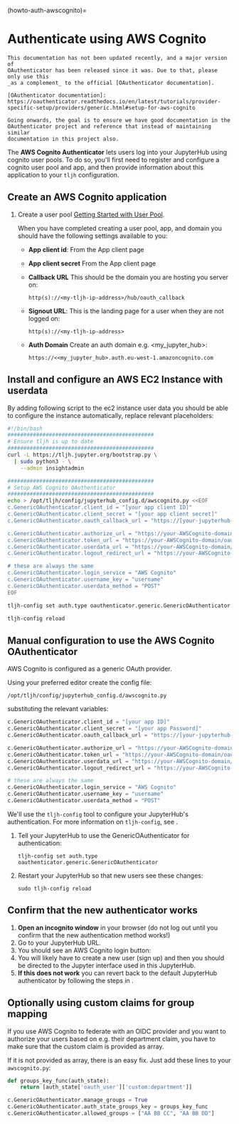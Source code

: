(howto-auth-awscognito)=

# Authenticate using AWS Cognito

```{warning}
This documentation has not been updated recently, and a major version of
OAuthenticator has been released since it was. Due to that, please only use this
_as a complement_ to the official [OAuthenticator documentation].

[OAuthenticator documentation]: https://oauthenticator.readthedocs.io/en/latest/tutorials/provider-specific-setup/providers/generic.html#setup-for-aws-cognito

Going onwards, the goal is to ensure we have good documentation in the
OAuthenticator project and reference that instead of maintaining similar
documentation in this project also.
```

The **AWS Cognito Authenticator** lets users log into your JupyterHub using
cognito user pools. To do so, you'll first need to register and configure a
cognito user pool and app, and then provide information about this
application to your `tljh` configuration.

## Create an AWS Cognito application

1. Create a user pool [Getting Started with User Pool](https://docs.aws.amazon.com/cognito/latest/developerguide/getting-started-with-cognito-user-pools.html).

   When you have completed creating a user pool, app, and domain you should have the following settings available to you:

   - **App client id**: From the App client page

   - **App client secret** From the App client page

   - **Callback URL** This should be the domain you are hosting you server on:

     ```
     http(s)://<my-tljh-ip-address>/hub/oauth_callback
     ```

   - **Signout URL**: This is the landing page for a user when they are not logged on:

     ```
     http(s)://<my-tljh-ip-address>
     ```

   - **Auth Domain** Create an auth domain e.g. \<my_jupyter_hub>:

     ```
     https://<<my_jupyter_hub>.auth.eu-west-1.amazoncognito.com
     ```

## Install and configure an AWS EC2 Instance with userdata

By adding following script to the ec2 instance user data you should be
able to configure the instance automatically, replace relevant placeholders:

```bash
#!/bin/bash
##############################################
# Ensure tljh is up to date
##############################################
curl -L https://tljh.jupyter.org/bootstrap.py \
  | sudo python3 - \
    --admin insightadmin

##############################################
# Setup AWS Cognito OAuthenticator
##############################################
echo > /opt/tljh/config/jupyterhub_config.d/awscognito.py <<EOF
c.GenericOAuthenticator.client_id = "[your app client ID]"
c.GenericOAuthenticator.client_secret = "[your app client secret]"
c.GenericOAuthenticator.oauth_callback_url = "https://[your-jupyterhub-host]/hub/oauth_callback"

c.GenericOAuthenticator.authorize_url = "https://your-AWSCognito-domain/oauth2/authorize"
c.GenericOAuthenticator.token_url = "https://your-AWSCognito-domain/oauth2/token"
c.GenericOAuthenticator.userdata_url = "https://your-AWSCognito-domain/oauth2/userInfo"
c.GenericOAuthenticator.logout_redirect_url = "https://your-AWSCognito-domain/oauth2/logout"

# these are always the same
c.GenericOAuthenticator.login_service = "AWS Cognito"
c.GenericOAuthenticator.username_key = "username"
c.GenericOAuthenticator.userdata_method = "POST"
EOF

tljh-config set auth.type oauthenticator.generic.GenericOAuthenticator

tljh-config reload
```

## Manual configuration to use the AWS Cognito OAuthenticator

AWS Cognito is configured as a generic OAuth provider.

Using your preferred editor create the config file:

```
/opt/tljh/config/jupyterhub_config.d/awscognito.py
```

substituting the relevant variables:

```python
c.GenericOAuthenticator.client_id = "[your app ID]"
c.GenericOAuthenticator.client_secret = "[your app Password]"
c.GenericOAuthenticator.oauth_callback_url = "https://[your-jupyterhub-host]/hub/oauth_callback"

c.GenericOAuthenticator.authorize_url = "https://your-AWSCognito-domain/oauth2/authorize"
c.GenericOAuthenticator.token_url = "https://your-AWSCognito-domain/oauth2/token"
c.GenericOAuthenticator.userdata_url = "https://your-AWSCognito-domain/oauth2/userInfo"
c.GenericOAuthenticator.logout_redirect_url = "https://your-AWSCognito-domain/oauth2/logout"

# these are always the same
c.GenericOAuthenticator.login_service = "AWS Cognito"
c.GenericOAuthenticator.username_key = "username"
c.GenericOAuthenticator.userdata_method = "POST"
```

We'll use the `tljh-config` tool to configure your JupyterHub's authentication.
For more information on `tljh-config`, see [](/topic/tljh-config).

1. Tell your JupyterHub to use the GenericOAuthenticator for authentication:

   ```
   tljh-config set auth.type oauthenticator.generic.GenericOAuthenticator
   ```

2. Restart your JupyterHub so that new users see these changes:

   ```
   sudo tljh-config reload
   ```

## Confirm that the new authenticator works

1. **Open an incognito window** in your browser (do not log out until you confirm
   that the new authentication method works!)
2. Go to your JupyterHub URL.
3. You should see an AWS Cognito login button:
4. You will likely have to create a new user (sign up) and then you should be directed to the
   Jupyter interface used in this JupyterHub.
5. **If this does not work** you can revert back to the default
   JupyterHub authenticator by following the steps in [](/howto/auth/firstuse).

## Optionally using custom claims for group mapping

If you use AWS Cognito to federate with an OIDC provider and you want to
authorize your users based on e.g. their department claim, you have to make sure
that the custom claim is provided as array.

If it is not provided as array, there is an easy fix. Just add these lines to
your `awscognito.py`:

```python
def groups_key_func(auth_state):
    return [auth_state['oauth_user']['custom:department']]

c.GenericOAuthenticator.manage_groups = True
c.GenericOAuthenticator.auth_state_groups_key = groups_key_func
c.GenericOAuthenticator.allowed_groups = ["AA BB CC", "AA BB DD"]
```
